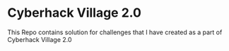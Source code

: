 # Cyberhack Village 2.0
 This Repo contains solution for challenges that I have created as a part of Cyberhack Village 2.0
